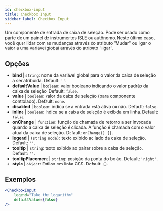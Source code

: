 ```yaml
---
id: checkbox-input
title: Checkbox Input
sidebar_label: Checkbox Input
---
```


Um componente de entrada de caixa de seleção. Pode ser usado como parte de um painel de instrumentos ISLE ou autônomo. Neste último caso, você quer lidar com as mudanças através do atributo "Mudar" ou ligar o valor a uma variável global através do atributo "ligar".

## Opções

* __bind__ | `string`: nome da variável global para o valor da caixa de seleção a ser atribuída. Default: `''`.
* __defaultValue__ | `boolean`: valor booleano indicando o valor padrão da caixa de seleção. Default: `false`.
* __value__ | `boolean`: valor da caixa de seleção (para componente controlado). Default: `none`.
* __disabled__ | `boolean`: indica se a entrada está ativa ou não. Default: `false`.
* __inline__ | `boolean`: indica se a caixa de seleção é exibida em linha. Default: `false`.
* __onChange__ | `function`: função de chamada de retorno a ser invocada quando a caixa de seleção é clicada. A função é chamada com o valor atual da caixa de seleção. Default: `onChange() {}`.
* __legend__ | `(string|node)`: texto exibido ao lado da caixa de seleção. Default: `''`.
* __tooltip__ | `string`: texto exibido ao pairar sobre a caixa de seleção. Default: `''`.
* __tooltipPlacement__ | `string`: posição da ponta do botão. Default: `'right'`.
* __style__ | `object`: Estilos em linha CSS. Default: `{}`.


## Exemplos

```jsx live
<CheckboxInput
    legend="Take the logarithm"
    defaultValue={false}
/>
```

